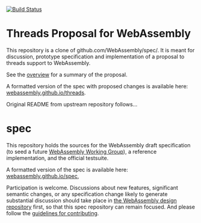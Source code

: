 [![Build Status](https://travis-ci.org/WebAssembly/spec.svg?branch=master)](https://travis-ci.org/WebAssembly/spec)

# Threads Proposal for WebAssembly

This repository is a clone of github.com/WebAssembly/spec/. It is meant for discussion, prototype specification and implementation of a proposal to threads support to WebAssembly.

See the [overview](proposals/threads/Overview.md) for a summary of the proposal.

A formatted version of the spec with proposed changes is available here:
[webassembly.github.io/threads](https://webassembly.github.io/threads/).

Original README from upstream repository follows...

# spec

This repository holds the sources for the WebAssembly draft specification
(to seed a future
[WebAssembly Working Group](https://lists.w3.org/Archives/Public/public-new-work/2017Jun/0005.html)),
a reference implementation, and the official testsuite.

A formatted version of the spec is available here:
[webassembly.github.io/spec](https://webassembly.github.io/spec/),

Participation is welcome. Discussions about new features, significant semantic
changes, or any specification change likely to generate substantial discussion
should take place in
[the WebAssembly design repository](https://github.com/WebAssembly/design)
first, so that this spec repository can remain focused. And please follow the
[guidelines for contributing](Contributing.md).
